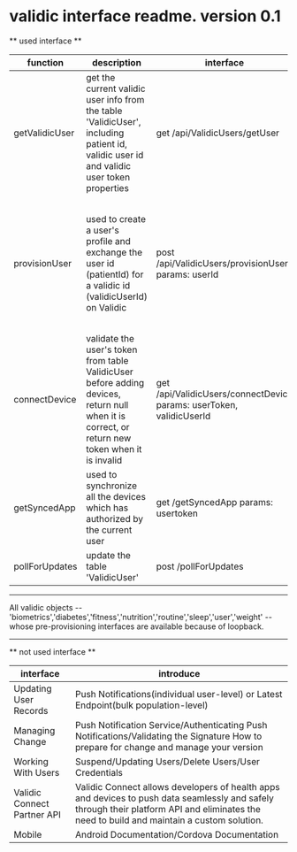 # validic interface readme. version 0.1

** used interface **

function | description | interface | implementation logic
---------------|--------------|-----------|-------------------------------------
getValidicUser | get the current validic user info from the table 'ValidicUser', including patient id, validic user id and validic user token properties | get /api/ValidicUsers/getUser | get the validic user by the current user's person_id from the table 'ValidicUser' if it exists, or provision one on validic, save and return it if it doesn't exist
provisionUser | used to create a user's profile and exchange the user id (patientId) for a validic id (validicUserId) on Validic | post /api/ValidicUsers/provisionUser  params: userId | create a validic user's profile by the parameter 'userId', convert the userId to the patientId, then save the patientId as an object to the table 'ValidicUser' and return this object. Observe the property of the validic user id before saving, find and save in db if it exists on Validic, or provisioning the user object if it doesn't exist.
connectDevice | validate the user's token from table ValidicUser before adding devices, return null when it is correct, or return new token when it is invalid | get /api/ValidicUsers/connectDevice params: userToken, validicUserId | validate the token by requesting the url of the validic marketplace with the parameter useToken, observe the response status code, return null when the code is 200, or refresh, save and return the token with the parameter 'validicUserId' when the code is small than 200 or big than 299
getSyncedApp | used to synchronize all the devices which has authorized by the current user | get /getSyncedApp params: usertoken | get all the authorized apps with the parameter 'usertoken'
pollForUpdates | update the table 'ValidicUser' | post /pollForUpdates | update the validic user by invoking the function in file 'server/validic/updateUserInfo'


***

All validic objects -- 'biometrics','diabetes','fitness','nutrition','routine','sleep','user','weight' -- whose pre-provisioning interfaces are available because of loopback.

***


** not used interface ** 

interface  |  introduce
------------------------|-------------------------------------------------------
Updating User Records    | Push Notifications(individual user-level) or Latest Endpoint(bulk population-level)
Managing Change   |  Push Notification Service/Authenticating Push Notifications/Validating the Signature  How to prepare for change and manage your version
Working With Users  | Suspend/Updating Users/Delete Users/User Credentials
Validic Connect Partner API | Validic Connect allows developers of health apps and devices to push data seamlessly and safely through their platform API and eliminates the need to build and maintain a custom solution.
Mobile  |  Android Documentation/Cordova Documentation
